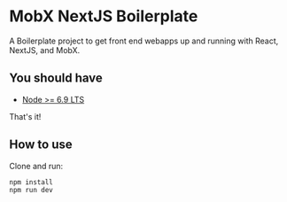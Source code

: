 
# MobX NextJS Boilerplate

A Boilerplate project to get front end webapps up and running
with React, NextJS, and MobX.

## You should have

- [Node >= 6.9 LTS](https://nodejs.org/en/download/)

That's it!

## How to use

Clone and run:

```bash
npm install
npm run dev
```
